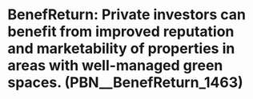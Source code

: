 # BenefReturn: __Private investors can benefit from improved reputation and marketability of properties in areas with well-managed green spaces.__ (PBN__BenefReturn_1463)

